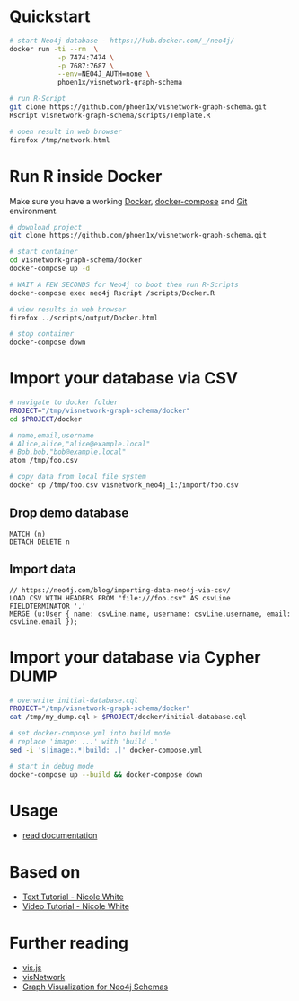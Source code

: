 # Quickstart
```bash
# start Neo4j database - https://hub.docker.com/_/neo4j/
docker run -ti --rm  \
            -p 7474:7474 \
            -p 7687:7687 \
            --env=NEO4J_AUTH=none \
            phoen1x/visnetwork-graph-schema

# run R-Script
git clone https://github.com/phoen1x/visnetwork-graph-schema.git
Rscript visnetwork-graph-schema/scripts/Template.R

# open result in web browser
firefox /tmp/network.html
```

# Run R inside Docker

Make sure you have a working [Docker](https://docs.docker.com/engine/installation/), [docker-compose](https://docs.docker.com/compose/install/) and [Git](https://git-scm.com/downloads) environment.

```bash
# download project
git clone https://github.com/phoen1x/visnetwork-graph-schema.git

# start container
cd visnetwork-graph-schema/docker
docker-compose up -d

# WAIT A FEW SECONDS for Neo4j to boot then run R-Scripts
docker-compose exec neo4j Rscript /scripts/Docker.R

# view results in web browser
firefox ../scripts/output/Docker.html

# stop container
docker-compose down
```

# Import your database via CSV
```bash
# navigate to docker folder
PROJECT="/tmp/visnetwork-graph-schema/docker"
cd $PROJECT/docker

# name,email,username
# Alice,alice,"alice@example.local"
# Bob,bob,"bob@example.local"
atom /tmp/foo.csv

# copy data from local file system
docker cp /tmp/foo.csv visnetwork_neo4j_1:/import/foo.csv
```

## Drop demo database
```cypher
MATCH (n)
DETACH DELETE n
```

## Import data
```cypher
// https://neo4j.com/blog/importing-data-neo4j-via-csv/
LOAD CSV WITH HEADERS FROM "file:///foo.csv" AS csvLine FIELDTERMINATOR ','
MERGE (u:User { name: csvLine.name, username: csvLine.username, email: csvLine.email });
```

# Import your database via Cypher DUMP
```bash
# overwrite initial-database.cql
PROJECT="/tmp/visnetwork-graph-schema/docker"
cat /tmp/my_dump.cql > $PROJECT/docker/initial-database.cql

# set docker-compose.yml into build mode
# replace 'image: ...' with 'build .'
sed -i 's|image:.*|build: .|' docker-compose.yml

# start in debug mode
docker-compose up --build && docker-compose down
```

# Usage
* [read documentation](http://www.livingfire.de/proggen/neo4j-graph-schema-visualization-with-netviz-en/)

# Based on
* [Text Tutorial - Nicole White](https://nicolewhite.github.io/2015/06/18/visualize-your-graph-with-rneo4j-and-visNetwork.html)
* [Video Tutorial - Nicole White](https://www.youtube.com/watch?v=bdQ90y9Pefo)

# Further reading
* [vis.js](http://visjs.org/)
* [visNetwork](http://datastorm-open.github.io/visNetwork/)
* [Graph Visualization for Neo4j Schemas](https://neo4j.com/blog/graph-visualization-neo4j-schemas-yfiles/)
